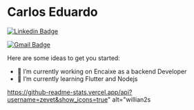 # Carlos Eduardo
[![Linkedin Badge](https://img.shields.io/badge/-LinkedIn-blue?style=flat-square&logo=Linkedin&logoColor=white&linkhttps://www.linkedin.com/in/caeduob/)](https://www.linkedin.com/in/caeduob/)

[![Gmail Badge](https://img.shields.io/badge/-Gmail-c14438?style=flat-square&logo=Gmail&logoColor=white&link=mailto:carloseduardo057@gmail.com)](mailto:carlosseduardo057@gmail.com)

Here are some ideas to get you started:

- 🔭 I’m currently working on Encaixe as a backend Developer
- 🌱 I’m currently learning Flutter and Nodejs

https://github-readme-stats.vercel.app/api?username=zevet&show_icons=true" alt="willian2s

